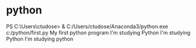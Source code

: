 # python

PS C:\Users\ctudose> & C:/Users/ctudose/Anaconda3/python.exe c:/python/first.py
My first python program
I'm studying Python
I'm studying Python
I'm studying
python
